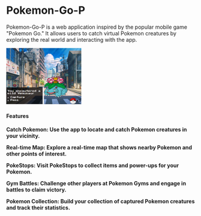 

<h1>Pokemon-Go-P</h1>
<p>Pokemon-Go-P is a web application inspired by the popular mobile game "Pokemon Go." It allows users to catch virtual Pokemon creatures by exploring the real world and interacting with the app.</p>

<img src="images/CaptureScreenshot.png" alt="Example Image" style="width: 200px; height: 150px;">

<h4>Features<h4/>
<b>Catch Pokemon:</b>  Use the app to locate and catch Pokemon creatures in your vicinity.
  
<b>Real-time Map:</b> Explore a real-time map that shows nearby Pokemon and other points of interest.
  
<b>PokeStops:</b> Visit PokeStops to collect items and power-ups for your Pokemon.
  
<b>Gym Battles:</b> Challenge other players at Pokemon Gyms and engage in battles to claim victory.
  
<b>Pokemon Collection:</b> Build your collection of captured Pokemon creatures and track their statistics.
